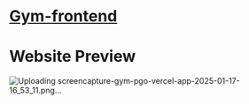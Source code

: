 # [Gym-frontend](https://gym-pgo.vercel.app/)
# **Website Preview**
![Uploading screencapture-gym-pgo-vercel-app-2025-01-17-16_53_11.png…]()

